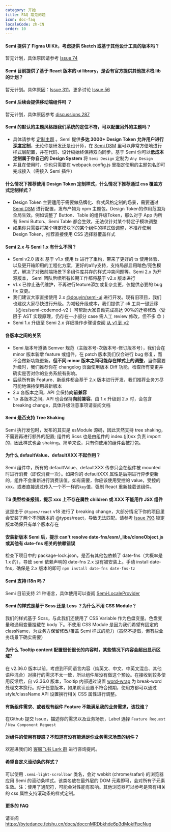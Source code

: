 ```yaml
---
category: 开始
title: FAQ 常见问题
icon: doc-faq
localeCode: zh-CN
order: 10
---
```


#### Semi 提供了 Figma UI Kit，考虑提供 Sketch 或基于其他设计工具的版本吗？
暂无计划，具体原因请参考 [Issue 74](https://github.com/DouyinFE/semi-design/issues/74)

#### Semi 目前提供了基于 React 版本的 ui library，是否有官方提供其他技术栈 lib 的计划？
暂无计划。具体原因：[Issue 311](https://github.com/DouyinFE/semi-design/issues/311)，更多讨论 [Issue 56](https://github.com/DouyinFE/semi-design/issues/56)

#### Semi 后续会提供移动端组件吗 ？ 
暂无计划，具体原因参考 [discussions 287](https://github.com/DouyinFE/semi-design/discussions/287)

#### Semi 的默认的主题风格跟我们系统的定位不符，可以配置另外的主题吗？

- 具体请参考 [定制主题](/zh-CN/start/customize-theme) 。Semi 提供**多达 3000+ Design Token 允许用户进行深度定制**，无论你是研发还是设计师，在 [Semi DSM](/dsm) 里可以非常方便地进行样式层配置，并在代码、设计稿始终保持双向同步。基于 Semi 你可以**低成本定制属于你自己的 Design System** 将 `Semi Design` 定制为 `Any Design`
- 并且在使用时，你也只需要在 webpack.config.js 里指定使用的主题包名即可完成接入（需接入 Semi 插件）
  
#### 什么情况下推荐使用 Design Token 定制样式，什么情况下推荐通过 css 覆盖方式定制样式？

- Design Token 主要适用于需要做品牌化、样式风格定制的场景，需要通过 [Semi DSM](/dsm) 进行配置，发布产物为 npm 主题包。Design Token的作用范围为全局生效。例如调整了 Button、Table 的组件级Token，那么对于 App 内所有 Semi Button、Semi Table 都会生效，无法仅针对某个特定子模块调整
- 如果你只需要将某个特定模块下的某个组件的样式做调整，不推荐使用 Design Token，推荐直接使用 CSS 选择器覆盖样式

#### Semi 2.x 与 Semi 1.x 有什么不同？

-   Semi v2.0 版本 基于 v1.x 使用 ts 进行了重构，带来了更好的 ts 使用体验、以及更开箱即用的工程化方案，更好的a11y支持，支持局部启用暗色/亮色模式，解决了对微前端场景下多组件库共存的样式冲突问题等。Semi 2.x 为开源版本， Semi 团队后续所有长期工作都将基于 v2.x 版本进行
-   v1.x 已停止迭代维护，不再进行feature添加或复杂变更，仅提供必要的 bug fix 变更。
-   我们建议大家直接使用 2.x [@douyin/semi-ui](https://semi.design) 进行开发。现有旧项目，我们也建议大家尽快进行升级。为减轻升级成本，我们提供了 cli 工具一键迁移（@ies/semi-codemod-v2 ）可帮助大家自动完成高达 90%的迁移修改（受限于 AST 实现原理，仍存在一小部分 case 需人工 review 修改，但不多 😉 ）
-   Semi 1.x 升级至 Semi 2.x 详细操作步骤请查阅 [从 v1 到 v2](https://semi.design/zh-CN/start/update-to-v2)

#### 各版本之间的关系

-   Semi 版本号遵循 Semver 规范（主版本号-次版本号-修订版本号），我们会在 minor 版本新增 feature 或组件，在 patch 版本我们仅会进行 bug 修复，而不会做新功能更新。**但不同 minor 版本之间可能存在样式上的调整**，当你需要升级时，我们推荐你在 changelog 页面使用版本 Diff 功能，检查所有变更并确实是否对你的业务系统有影响。
-   后续所有新 Feature、新组件都会基于 2.x 版本进行开发，我们推荐业务方尽可能地保持使用最新版本
-   2.x 各版本之间，API 会保持**向前兼容**
-   1.x 各版本之间，API 也会保持**向前兼容**。由 1.x 升级到 2.x 时，会包含 breaking change，具体升级注意事项请查阅文档

#### Semi 是否支持 Tree Shaking

Semi 执行发包时，发布的其实是 esModule 源码，因此天然支持 tree shaking，不需要再进行额外的配置; 组件的 Scss 也是由组件的 index.(j|t)sx 负责 import 的，因此样式也会 shaking。简单来说，只有你使用的组件会被打包。

#### 为什么 defaultValue、defaultXXX 不起作用？

Semi 组件中，所有的 defaultValue、defaultXXX 传参只会在组件被 mounted 时进行消费（即仅消费一次）。如果你的 defaultXXX 属性是后期进行异步更新的，组件不会重新进行消费该值。如有需要，你应该使用受控的 value，受控的 xxx。或者直接通过传入一个不一样的`key`值，强制 React 重新挂载该组件。

#### TS 类型检查报错，提示 xxx 上不存在属性 children 或 XXX 不能用作 JSX 组件
这是由于 `@types/react` v18 进行了 breaking change，大部分情况下你的项目里会安装了两个不同版本的 @types/react，导致无法匹配。请参考 [Issue 793](https://github.com/DouyinFE/semi-design/issues/793) 锁定版本确保只有单个版本存在

#### 安装新版本 Semi 后，提示 can't resolve date-fns/esm/\_libs/cloneObject.js 或其他有 date-fns 相关的依赖错误

检查下项目中的 package-lock.json，是否有其他包依赖了 date-fns（大概率是 1.x 的），导致 semi 依赖声明的 date-fns 2.x 没有被安装上。手动 install date-fns，确保是 2.x 版本的即可 `npm install date-fns date-fns-tz`

#### Semi 支持 i18n 吗？

Semi 目前支持 21 种语言，具体使用可以查阅 [Semi·LocaleProvider](/zh-CN/other/locale)

#### Semi 的样式是基于 Scss 还是 Less ？为什么不用 CSS Module？

我们的样式基于 Scss，与此我们还使用了 CSS Variable 作为色盘变量。色盘变量和通用变量挂载在 body 下。不使用 CSS Module 是因为我们希望有固定的 className，为业务方保留修改/覆盖 Semi 样式的能力（虽然不提倡，但有些业务场景下确实需要）

#### 为什么 Tooltip content 配置很长很长的内容时，某些情况下内容会超出显示区域?

在 v2.36.0 版本以前，考虑到不同语言内容（纯英文、中文、中英文混合、其他语种混合）对换行的需求不太一致，所以组件层没有做这个预设。在接收到较多使用反馈后，自 v2.36.0 版本，Tooltip 内部通过设置 <a href="https://developer.mozilla.org/en-US/docs/Web/CSS/overflow-wrap" target="_blank" rel="noopener noreferrer">word-wrap</a> 为 break-word 处理文本换行。对于任意版本，如果默认设置不符合预期，使用方都可以通过 style/className API 设置换行相关 CSS 属性进行调整。

#### 有新组件需求、或者现有组件 Feature 不能满足我的业务需求，该找谁？

在Github 提交 Issue，描述你的需求以及业务场景，Label 选择 `Feature Request` / `New Component Request`

#### 对组件的使用有疑惑？不知道有没有能满足你业务需求场景的组件？

欢迎进我们的 [客服飞书 Lark 群](https://bytedance.feishu.cn/docs/doccnw93Dujm3UCkHRDTMTm1qwe) 进行咨询提问。

#### 希望自定义滚动条的样式？

可以使用 `.semi-light-scrollbar` 类名，会对 webkit (chrome/safari) 的浏览器应用 Semi 的滚动条样式。该类名放在最外层的 DOM 元素即可，会对所有子元素生效。注：使用了通配符，可能会对性能有影响。其他浏览器可以参考是否有相关的 css 属性支持滚动条的样式定制。

#### 更多的 FAQ

请查阅 https://bytedance.feishu.cn/docs/doccnMRDbkhde6p3dMokfFpcNug

